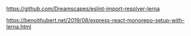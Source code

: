 https://github.com/Dreamscapes/eslint-import-resolver-lerna

https://benoithubert.net/2019/08/express-react-monorepo-setup-with-lerna.html